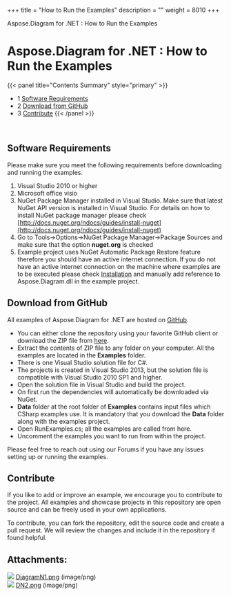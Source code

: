 +++
title = "How to Run the Examples" 
description = "" 
weight = 8010 
+++

Aspose.Diagram for .NET : How to Run the Examples  

# Aspose.Diagram for .NET : How to Run the Examples


{{< panel title="Contents Summary" style="primary" >}}
*   1 [Software Requirements](#HowtoRuntheExamples-SoftwareRequirements)
*   2 [Download from GitHub](#HowtoRuntheExamples-DownloadfromGitHub)
*   3 [Contribute](#HowtoRuntheExamples-Contribute)
{{< /panel >}}
 

 

## Software Requirements

Please make sure you meet the following requirements before downloading and running the examples.

1.  Visual Studio 2010 or higher
2.  Microsoft office visio
3.  NuGet Package Manager installed in Visual Studio. Make sure that latest NuGet API version is installed in Visual Studio. For details on how to install NuGet package manager please check [http://docs.nuget.org/ndocs/guides/install-nuget](http://docs.nuget.org/ndocs/guides/install-nuget)
4.  Go to Tools->Options->NuGet Package Manager->Package Sources and make sure that the option **nuget.org** is checked
5.  Example project uses NuGet Automatic Package Restore feature therefore you should have an active internet connection. If you do not have an active internet connection on the machine where examples are to be executed please check [Installation](https://docs2.aspose.com/diagram/net/gettingstarted/installation) and manually add reference to Aspose.Diagram.dll in the example project.

## Download from GitHub

All examples of Aspose.Diagram for .NET are hosted on [GitHub](https://github.com/aspose-diagram/Aspose.Diagram-for-.NET).

*   You can either clone the repository using your favorite GitHub client or download the ZIP file from [here](https://github.com/aspose-diagram/Aspose.Diagram-for-.NET/archive/master.zip).
*   Extract the contents of ZIP file to any folder on your computer. All the examples are located in the **Examples** folder.
*   There is one Visual Studio solution file for C#.
*   The projects is created in Visual Studio 2013, but the solution file is compatible with Visual Studio 2010 SP1 and higher.
*   Open the solution file in Visual Studio and build the project.
*   On first run the dependencies will automatically be downloaded via NuGet.
*   **Data** folder at the root folder of **Examples** contains input files which CSharp examples use. It is mandatory that you download the **Data** folder along with the examples project.
*   Open RunExamples.cs; all the examples are called from here.
*   Uncomment the examples you want to run from within the project.

Please feel free to reach out using our Forums if you have any issues setting up or running the examples.

## Contribute

If you like to add or improve an example, we encourage you to contribute to the project. All examples and showcase projects in this repository are open source and can be freely used in your own applications.

To contribute, you can fork the repository, edit the source code and create a pull request. We will review the changes and include it in the repository if found helpful.

## Attachments:

![](https://docs2.aspose.com/diagram/net/images/icons/bullet_blue.gif) [DiagramN1.png](https://docs2.aspose.com/diagram/net/attachments/18350167/18546854.png) (image/png)  
![](https://docs2.aspose.com/diagram/net/images/icons/bullet_blue.gif) [DN2.png](https://docs2.aspose.com/diagram/net/attachments/18350167/18546857.png) (image/png)  


